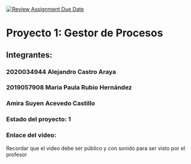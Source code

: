 [![Review Assignment Due Date](https://classroom.github.com/assets/deadline-readme-button-8d59dc4de5201274e310e4c54b9627a8934c3b88527886e3b421487c677d23eb.svg)](https://classroom.github.com/a/jxbw8WFe)
# Proyecto 1: Gestor de Procesos 
## Integrantes:
### 2020034944 Alejandro Castro Araya
### 2019057908 Maria Paula Rubio Hernández
### Amira Suyen Acevedo Castillo

### Estado del proyecto: 1
### Enlace del video: 
Recordar que el video debe ser público y con sonido para ser visto por el profesor
